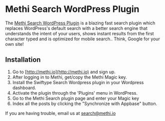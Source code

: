 # Methi Search WordPress Plugin

The [Methi Search WordPress Plugin](https://methi.io) is a blazing fast search plugin which replaces WordPress's default search with a better search engine that understands the intent of your users, shows instant results from the first character typed and is optimized for mobile search.. Think, Google for your own site!

## Installation

1. Go to [http://methi.io](http://methi.io) and sign up.
2. After logging in to Methi, get/copy the Methi Magic key.
3. Install the Swiftype Search Wordpress plugin in your Wordpress dashboard.
4. Activate the plugin through the 'Plugins' menu in WordPress.
5. Go to the Methi Search plugin page and enter your Magic key
6. Index all the posts by clicking the "Synchronize with Appbase" button.

If you are having trouble, email us at search@methi.io 
